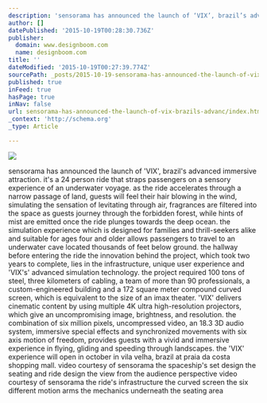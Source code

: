 ```yaml
---
description: 'sensorama has announced the launch of ‘VIX’, brazil’s advanced immersive attraction. it’s a 24 person ride that straps passengers on a sensory experience of an '
author: []
datePublished: '2015-10-19T00:28:30.736Z'
publisher:
  domain: www.designboom.com
  name: designboom.com
title: ''
dateModified: '2015-10-19T00:27:39.774Z'
sourcePath: _posts/2015-10-19-sensorama-has-announced-the-launch-of-vix-brazils-advanc.md
published: true
inFeed: true
hasPage: true
inNav: false
url: sensorama-has-announced-the-launch-of-vix-brazils-advanc/index.html
_context: 'http://schema.org'
_type: Article

---
```

![](http://www.designboom.com/wp-content/dbsub/395529/2015-09-21/img_12_1442801947_01dffedb48f2c98ab817da73dac7e0b4.jpg)

sensorama has announced the launch of 'VIX', brazil's advanced immersive attraction. it's a 24 person ride that straps passengers on a sensory experience of an underwater voyage. as the ride accelerates through a narrow passage of land, guests will feel their hair blowing in the wind, simulating the sensation of levitating through air, fragrances are filtered into the space as guests journey through the forbidden forest, while hints of mist are emitted once the ride plunges towards the deep ocean. the simulation experience which is designed for families and thrill-seekers alike and suitable for ages four and older allows passengers to travel to an underwater cave located thousands of feet below ground.  the hallway before entering the ride         the innovation behind the project, which took two years to complete, lies in the infrastructure, unique user experience and 'VIX's' advanced simulation technology. the project required 100 tons of steel, three kilometers of cabling, a team of more than 90 professionals, a custom-engineered building and a 172 square meter compound curved screen, which is equivalent to the size of an imax theater. 'VIX' delivers cinematic content by using multiple 4K ultra high-resolution projectors, which give an uncompromising image, brightness, and resolution. the combination of six million pixels, uncompressed video, an 18.3 3D audio system, immersive special effects and synchronized movements with six axis motion of freedom, provides guests with a vivid and immersive experience in flying, gliding and speeding through landscapes. the 'VIX' experience will open in october in vila velha, brazil at praia da costa shopping mall.   video courtesy of sensorama   the spaceship's set design   the seating and ride design   the view from the audience perspective   video courtesy of sensorama the ride's infrastructure the curved screen the six different motion arms  the mechanics underneath the seating area